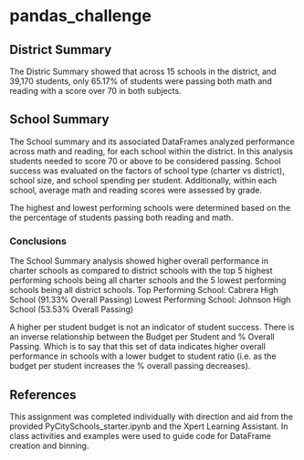 # pandas_challenge

## District Summary 
The Distric Summary showed that across 15 schools in the district, and 39,170 students, only 65.17% of students were passing both math and reading with a score over 70 in both subjects.

## School Summary
The School summary and its associated DataFrames analyzed performance across math and reading, for each school within the district. In this analysis students needed to score 70 or above to be considered passing. School success was evaluated on the factors of school type (charter vs district), school size, and school spending per student. Additionally, within each school, average math and reading scores were assessed by grade. 

The highest and lowest performing schools were determined based on the the percentage of students passing both reading and math. 

### Conclusions
The School Summary analysis showed higher overall performance in charter schools as compared to district schools with the top 5 highest performing schools being all charter schools and the 5 lowest performing schools being all district schools.
    Top Performing School: Cabrera High School (91.33% Overall Passing)
    Lowest Performing School: Johnson High School (53.53% Overall Passing)

A higher per student budget is not an indicator of student success. There is an inverse relationship between the Budget per Student and % Overall Passing. Which is to say that this set of data indicates higher overall performance in schools with a lower budget to student ratio (i.e. as the budget per student increases the % overall passing decreases). 


## References
This assignment was completed individually with direction and aid from the provided PyCitySchools_starter.ipynb and the Xpert Learning Assistant. In class activities and examples were used to guide code for DataFrame creation and binning.  

